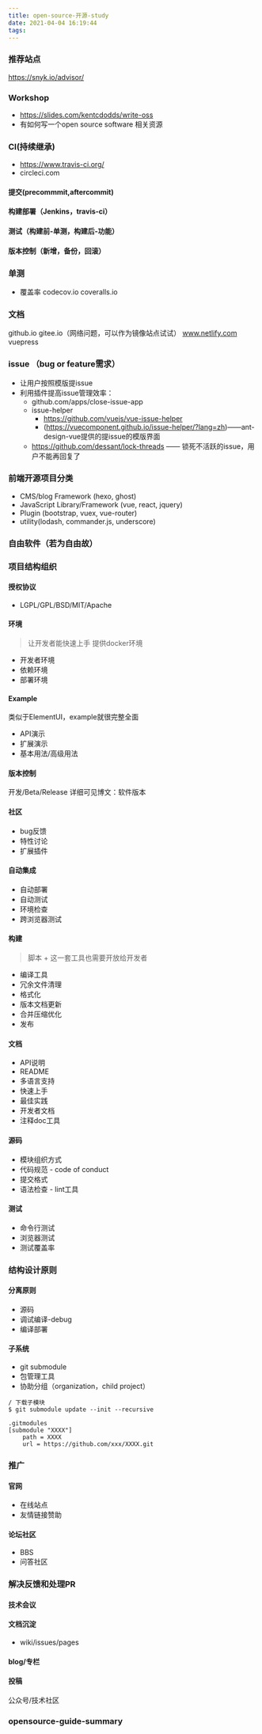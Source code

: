 ```yaml
---
title: open-source-开源-study
date: 2021-04-04 16:19:44
tags:
---
```

### 推荐站点
https://snyk.io/advisor/

### Workshop
- https://slides.com/kentcdodds/write-oss
- 有如何写一个open source software 相关资源
### CI(持续继承)
- https://www.travis-ci.org/
- circleci.com

#### 提交(precommmit,aftercommit)
#### 构建部署（Jenkins，travis-ci）
#### 测试（构建前-单测，构建后-功能）
#### 版本控制（新增，备份，回滚）

### 单测
- 覆盖率
codecov.io
coveralls.io

### 文档
github.io
gitee.io（网络问题，可以作为镜像站点试试）
www.netlify.com
vuepress

### issue （bug or feature需求）
- 让用户按照模版提issue
- 利用插件提高issue管理效率：
  - github.com/apps/close-issue-app
  - issue-helper
    - https://github.com/vuejs/vue-issue-helper
    - (https://vuecomponent.github.io/issue-helper/?lang=zh)——ant-design-vue提供的提issue的模版界面
  - https://github.com/dessant/lock-threads —— 锁死不活跃的issue，用户不能再回复了


### 前端开源项目分类
  - CMS/blog Framework (hexo, ghost)
  - JavaScript Library/Framework (vue, react, jquery)
  - Plugin (bootstrap, vuex, vue-router)
  - utility(lodash, commander.js, underscore)

### 自由软件（若为自由故）

### 项目结构组织
#### 授权协议 
- LGPL/GPL/BSD/MIT/Apache

#### 环境
> 让开发者能快速上手
> 提供docker环境
- 开发者环境
- 依赖环境
- 部署环境

#### Example
类似于ElementUI，example就很完整全面
- API演示
- 扩展演示
- 基本用法/高级用法

#### 版本控制
开发/Beta/Release
详细可见博文：软件版本

#### 社区
- bug反馈
- 特性讨论
- 扩展插件

#### 自动集成
- 自动部署
- 自动测试
- 环境检查
- 跨浏览器测试

#### 构建
> 脚本 + 这一套工具也需要开放给开发者
- 编译工具
- 冗余文件清理
- 格式化
- 版本文档更新
- 合并压缩优化
- 发布

#### 文档
- API说明
- README
- 多语言支持
- 快速上手
- 最佳实践
- 开发者文档
- 注释doc工具
  

#### 源码
- 模块组织方式
- 代码规范 - code of conduct
- 提交格式
- 语法检查 - lint工具

#### 测试
- 命令行测试
- 浏览器测试
- 测试覆盖率

### 结构设计原则

#### 分离原则
- 源码
- 调试编译-debug
- 编译部署

#### 子系统
- git submodule
- 包管理工具
- 协助分组（organization，child project）
```
/ 下载子模块
$ git submodule update --init --recursive
```
```
.gitmodules
[submodule "XXXX"]
	path = XXXX
	url = https://github.com/xxx/XXXX.git
```



### 推广
#### 官网
- 在线站点
- 友情链接赞助

#### 论坛社区
- BBS
- 问答社区

### 解决反馈和处理PR


#### 技术会议

#### 文档沉淀
- wiki/issues/pages

#### blog/专栏

#### 投稿
公众号/技术社区


### opensource-guide-summary